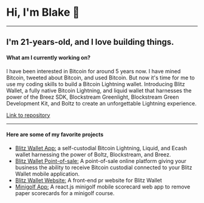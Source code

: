 
<h1>Hi, I'm Blake 👋</h1>
<hr>
<h2>I'm 21-years-old, and I love building things.</h2>

<h4>What am I currently working on?</h4>
<p>
I have been interested in Bitcoin for around 5 years now. I have mined Bitcoin, tweeted about Bitcoin, and used Bitcoin. But now it's time for me to use my coding skills to build a Bitcoin Lightning wallet. Introducing Blitz Wallet, a fully native Bitcoin Lightning, and liquid wallet that harnesses the power of the Breez SDK, Blockstream Greenlight, Blockstream Green Development Kit, and Boltz to create an unforgettable Lightning experience.
</p>

<a href="https://github.com/BlakeKaufman/BlitzWallet">Link to repository</a>

<hr>
<h4>Here are some of my favorite projects</h4>
<ul>
   <li>
    <a href="https://github.com/BlitzWallet/BlitzWallet">Blitz Wallet App:</a> a self-custodial Bitcoin Lightning, Liquid, and Ecash wallet harnessing the power of Boltz, Blockstream, and Breez.
  </li>
  <li>
    <a href="https://github.com/BlitzWallet/blitz-wallet-pos">Blitz Wallet Point-of-sale:</a> A point-of-sale online platform giving your business the ability to receive Bitcoin custodial connected to your Blitz Wallet mobile application.
  </li>
  <li>
    <a href="https://github.com/BlitzWallet/blitz-website">Blitz Wallet Website:</a> A front-end pr website for Blitz Wallet 
  </li>
    <li>
    <a href="https://github.com/BlakeKaufman/RedDragonMinigolf-React.js">Minigolf App:</a> A react.js minigolf mobile scorecard web app to remove paper scorecards for a minigolf course.
  </li>
</ul>


<!--
**BlakeKaufman/BlakeKaufman** is a ✨ _special_ ✨ repository because its `README.md` (this file) appears on your GitHub profile.

Here are some ideas to get you started:

- 🔭 I’m currently working on ...
- 🌱 I’m currently learning ...
- 👯 I’m looking to collaborate on ...
- 🤔 I’m looking for help with ...
- 💬 Ask me about ...
- 📫 How to reach me: ...
- 😄 Pronouns: ...
- ⚡ Fun fact: ...
-->
